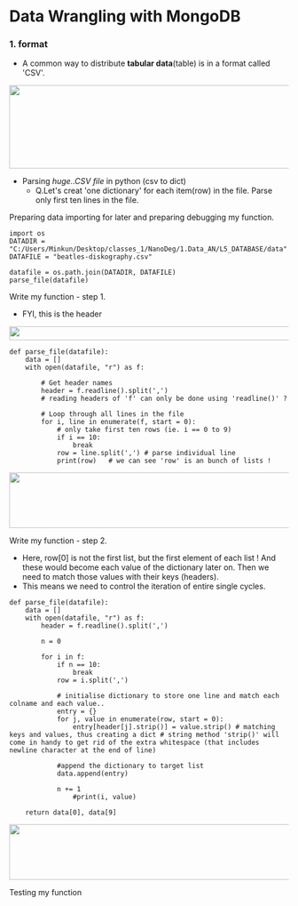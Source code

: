 # Data Wrangling with MongoDB

### 1. format
 - A common way to distribute **tabular data**(table) is in a format called 'CSV'.
<img src="https://user-images.githubusercontent.com/31917400/35482887-3d8fdaf0-0433-11e8-991c-c56e6af5647c.jpg" width="570" height="150" />
 
 - Parsing *huge..CSV file* in python (csv to dict)
   - Q.Let's creat 'one dictionary' for each item(row) in the file. Parse only first ten lines in the file.

Preparing data importing for later and preparing debugging my function. 
```
import os
DATADIR = "C:/Users/Minkun/Desktop/classes_1/NanoDeg/1.Data_AN/L5_DATABASE/data"
DATAFILE = "beatles-diskography.csv"

datafile = os.path.join(DATADIR, DATAFILE)
parse_file(datafile)
```
Write my function - step 1. 
 - FYI, this is the header 
<img src="https://user-images.githubusercontent.com/31917400/35484456-e869ba22-0447-11e8-8dbb-a47d159663a2.jpg" width="650" height="25" /> 

```
def parse_file(datafile):
    data = []
    with open(datafile, "r") as f:
        
        # Get header names        
        header = f.readline().split(',')
        # reading headers of 'f' can only be done using 'readline()' ? 
        
        # Loop through all lines in the file 
        for i, line in enumerate(f, start = 0):
            # only take first ten rows (ie. i == 0 to 9)
            if i == 10:
                break
            row = line.split(',') # parse individual line
            print(row)   # we can see 'row' is an bunch of lists !
```
<img src="https://user-images.githubusercontent.com/31917400/35484401-428f74d4-0447-11e8-8f71-c72e50cdea4d.jpg" width="570" height="100" />

Write my function - step 2.
 - Here, row[0] is not the first list, but the first element of each list ! And these would become each value of the dictionary later on. Then we need to match those values with their keys (headers).
 - This means we need to control the iteration of entire single cycles. 
```
def parse_file(datafile):
    data = []
    with open(datafile, "r") as f:
        header = f.readline().split(',')
        
        n = 0
        
        for i in f:
            if n == 10:
                break
            row = i.split(',')  
            
            # initialise dictionary to store one line and match each colname and each value..
            entry = {}
            for j, value in enumerate(row, start = 0):
                entry[header[j].strip()] = value.strip() # matching keys and values, thus creating a dict # string method 'strip()' will come in handy to get rid of the extra whitespace (that includes newline character at the end of line)
            
            #append the dictionary to target list
            data.append(entry)
            
            n += 1
                #print(i, value)
                
    return data[0], data[9] 
```
<img src="https://user-images.githubusercontent.com/31917400/35485944-97ed7554-045e-11e8-99e1-f42db0ccf3fb.jpg" width="570" height="100" />

Testing my function
```

```






































